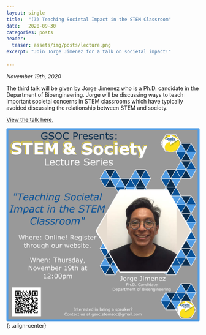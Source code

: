 ```yaml
---
layout: single
title:  "(3) Teaching Societal Impact in the STEM Classroom"
date:   2020-09-30
categories: posts
header:
  teaser: assets/img/posts/lecture.png
excerpt: "Join Jorge Jimenez for a talk on societal impact!"

---
```

*November 19th, 2020*

The third talk will be given by Jorge Jimenez who is a Ph.D. candidate in the Department of Bioengineering. Jorge will be discussing ways to teach important societal concerns in STEM classrooms which have typically avoided discussing the relationship between STEM and society.

[View the talk here.](https://www.youtube.com/watch?v=MKyitFnphR8)

![Lecture3_JorgeJiminez](/assets/img/lectures/Lecture3_JorgeJimenez.png){: .align-center}
